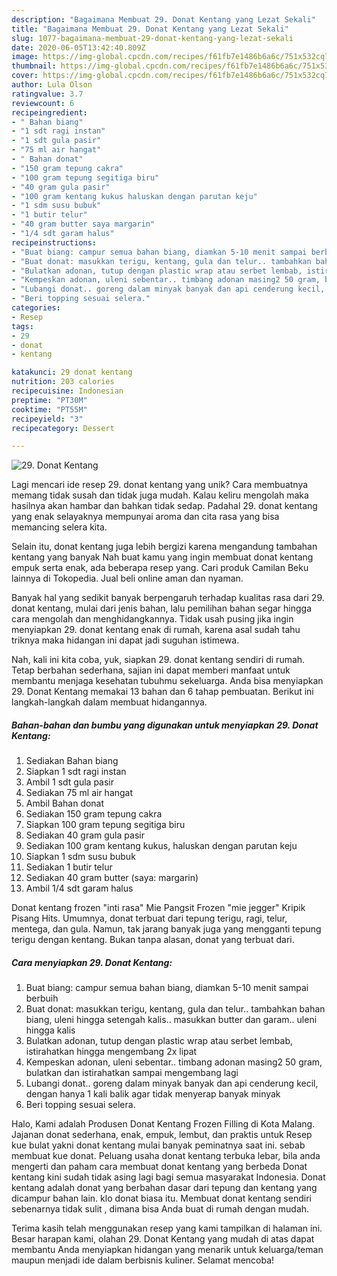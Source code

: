 ```yaml
---
description: "Bagaimana Membuat 29. Donat Kentang yang Lezat Sekali"
title: "Bagaimana Membuat 29. Donat Kentang yang Lezat Sekali"
slug: 1077-bagaimana-membuat-29-donat-kentang-yang-lezat-sekali
date: 2020-06-05T13:42:40.809Z
image: https://img-global.cpcdn.com/recipes/f61fb7e1486b6a6c/751x532cq70/29-donat-kentang-foto-resep-utama.jpg
thumbnail: https://img-global.cpcdn.com/recipes/f61fb7e1486b6a6c/751x532cq70/29-donat-kentang-foto-resep-utama.jpg
cover: https://img-global.cpcdn.com/recipes/f61fb7e1486b6a6c/751x532cq70/29-donat-kentang-foto-resep-utama.jpg
author: Lula Olson
ratingvalue: 3.7
reviewcount: 6
recipeingredient:
- " Bahan biang"
- "1 sdt ragi instan"
- "1 sdt gula pasir"
- "75 ml air hangat"
- " Bahan donat"
- "150 gram tepung cakra"
- "100 gram tepung segitiga biru"
- "40 gram gula pasir"
- "100 gram kentang kukus haluskan dengan parutan keju"
- "1 sdm susu bubuk"
- "1 butir telur"
- "40 gram butter saya margarin"
- "1/4 sdt garam halus"
recipeinstructions:
- "Buat biang: campur semua bahan biang, diamkan 5-10 menit sampai berbuih"
- "Buat donat: masukkan terigu, kentang, gula dan telur.. tambahkan bahan biang, uleni hingga setengah kalis.. masukkan butter dan garam.. uleni hingga kalis"
- "Bulatkan adonan, tutup dengan plastic wrap atau serbet lembab, istirahatkan hingga mengembang 2x lipat"
- "Kempeskan adonan, uleni sebentar.. timbang adonan masing2 50 gram, bulatkan dan istirahatkan sampai mengembang lagi"
- "Lubangi donat.. goreng dalam minyak banyak dan api cenderung kecil, dengan hanya 1 kali balik agar tidak menyerap banyak minyak"
- "Beri topping sesuai selera."
categories:
- Resep
tags:
- 29
- donat
- kentang

katakunci: 29 donat kentang 
nutrition: 203 calories
recipecuisine: Indonesian
preptime: "PT30M"
cooktime: "PT55M"
recipeyield: "3"
recipecategory: Dessert

---
```



![29. Donat Kentang](https://img-global.cpcdn.com/recipes/f61fb7e1486b6a6c/751x532cq70/29-donat-kentang-foto-resep-utama.jpg)

Lagi mencari ide resep 29. donat kentang yang unik? Cara membuatnya memang tidak susah dan tidak juga mudah. Kalau keliru mengolah maka hasilnya akan hambar dan bahkan tidak sedap. Padahal 29. donat kentang yang enak selayaknya mempunyai aroma dan cita rasa yang bisa memancing selera kita.

Selain itu, donat kentang juga lebih bergizi karena mengandung tambahan kentang yang banyak Nah buat kamu yang ingin membuat donat kentang empuk serta enak, ada beberapa resep yang. Cari produk Camilan Beku lainnya di Tokopedia. Jual beli online aman dan nyaman.

Banyak hal yang sedikit banyak berpengaruh terhadap kualitas rasa dari 29. donat kentang, mulai dari jenis bahan, lalu pemilihan bahan segar hingga cara mengolah dan menghidangkannya. Tidak usah pusing jika ingin menyiapkan 29. donat kentang enak di rumah, karena asal sudah tahu triknya maka hidangan ini dapat jadi suguhan istimewa.


Nah, kali ini kita coba, yuk, siapkan 29. donat kentang sendiri di rumah. Tetap berbahan sederhana, sajian ini dapat memberi manfaat untuk membantu menjaga kesehatan tubuhmu sekeluarga. Anda bisa menyiapkan 29. Donat Kentang memakai 13 bahan dan 6 tahap pembuatan. Berikut ini langkah-langkah dalam membuat hidangannya.

<!--inarticleads1-->

##### Bahan-bahan dan bumbu yang digunakan untuk menyiapkan 29. Donat Kentang:

1. Sediakan  Bahan biang
1. Siapkan 1 sdt ragi instan
1. Ambil 1 sdt gula pasir
1. Sediakan 75 ml air hangat
1. Ambil  Bahan donat
1. Sediakan 150 gram tepung cakra
1. Siapkan 100 gram tepung segitiga biru
1. Sediakan 40 gram gula pasir
1. Sediakan 100 gram kentang kukus, haluskan dengan parutan keju
1. Siapkan 1 sdm susu bubuk
1. Sediakan 1 butir telur
1. Sediakan 40 gram butter (saya: margarin)
1. Ambil 1/4 sdt garam halus


Donat kentang frozen &#34;inti rasa&#34; Mie Pangsit Frozen &#34;mie jegger&#34; Kripik Pisang Hits. Umumnya, donat terbuat dari tepung terigu, ragi, telur, mentega, dan gula. Namun, tak jarang banyak juga yang mengganti tepung terigu dengan kentang. Bukan tanpa alasan, donat yang terbuat dari. 

<!--inarticleads2-->

##### Cara menyiapkan 29. Donat Kentang:

1. Buat biang: campur semua bahan biang, diamkan 5-10 menit sampai berbuih
1. Buat donat: masukkan terigu, kentang, gula dan telur.. tambahkan bahan biang, uleni hingga setengah kalis.. masukkan butter dan garam.. uleni hingga kalis
1. Bulatkan adonan, tutup dengan plastic wrap atau serbet lembab, istirahatkan hingga mengembang 2x lipat
1. Kempeskan adonan, uleni sebentar.. timbang adonan masing2 50 gram, bulatkan dan istirahatkan sampai mengembang lagi
1. Lubangi donat.. goreng dalam minyak banyak dan api cenderung kecil, dengan hanya 1 kali balik agar tidak menyerap banyak minyak
1. Beri topping sesuai selera.


Halo, Kami adalah Produsen Donat Kentang Frozen Filling di Kota Malang. Jajanan donat sederhana, enak, empuk, lembut, dan praktis untuk Resep kue bulat yakni donat kentang mulai banyak peminatnya saat ini. sebab membuat kue donat. Peluang usaha donat kentang terbuka lebar, bila anda mengerti dan paham cara membuat donat kentang yang berbeda Donat kentang kini sudah tidak asing lagi bagi semua masyarakat Indonesia. Donat kentang adalah donat yang berbahan dasar dari tepung dan kentang yang dicampur bahan lain. klo donat biasa itu. Membuat donat kentang sendiri sebenarnya tidak sulit , dimana bisa Anda buat di rumah dengan mudah. 

Terima kasih telah menggunakan resep yang kami tampilkan di halaman ini. Besar harapan kami, olahan 29. Donat Kentang yang mudah di atas dapat membantu Anda menyiapkan hidangan yang menarik untuk keluarga/teman maupun menjadi ide dalam berbisnis kuliner. Selamat mencoba!
